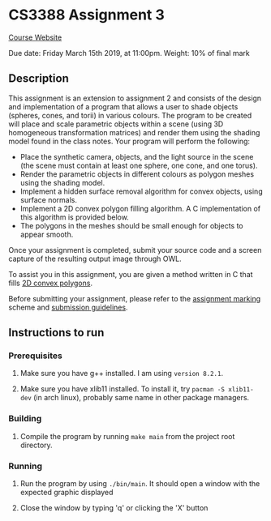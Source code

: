 # CS3388 Assignment 3

[Course Website](https://owl.uwo.ca/access/content/group/1b026160-e391-4236-b962-9783a9ab6a99/CS3388-Outline.html)

Due date: Friday March 15th 2019, at 11:00pm.
Weight: 10% of final mark

## Description

This assignment is an extension to assignment 2 and consists of the design and implementation of a program that allows a user to shade objects (spheres, cones, and torii) in various colours. The program to be created will place and scale parametric objects within a scene (using 3D homogeneous transformation matrices) and render them using the shading model found in the class notes. Your program will perform the following:

- Place the synthetic camera, objects, and the light source in the scene (the scene must contain at least one sphere, one cone, and one torus).
- Render the parametric objects in different colours as polygon meshes using the shading model.
- Implement a hidden surface removal algorithm for convex objects, using surface normals.
- Implement a 2D convex polygon filling algorithm. A C implementation of this algorithm is provided below.
- The polygons in the meshes should be small enough for objects to appear smooth.

Once your assignment is completed, submit your source code and a screen capture of the resulting output image through OWL.

To assist you in this assignment, you are given a method written in C that fills [2D convex polygons](/assignment-assets/XFillPolygon.c).

Before submitting your assignment, please refer to the [assignment marking](http://www.csd.uwo.ca/faculty/beau/CS3388/CS3388-Marking-Scheme.html) scheme and [submission guidelines](http://www.csd.uwo.ca/faculty/beau/CS3388/CS3388-Submission.html).

## Instructions to run
### Prerequisites

1. Make sure you have g++ installed. I am using `version 8.2.1`.

2. Make sure you have xlib11 installed. To install it, try `pacman -S xlib11-dev` (in arch linux), probably same name in other package managers.

### Building

1. Compile the program by running `make main` from the project root directory.

### Running

1. Run the program by using `./bin/main`. It should open a window with the expected graphic displayed

2. Close the window by typing 'q' or clicking the 'X' button
